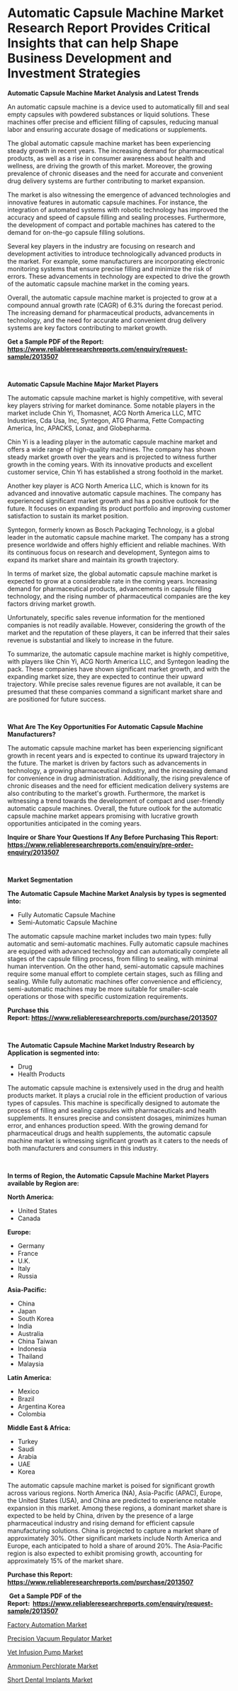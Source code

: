 <p><h1>Automatic Capsule Machine Market Research Report Provides Critical Insights that can help Shape Business Development and Investment Strategies</h1></p><p><strong>Automatic Capsule Machine Market Analysis and Latest Trends</strong></p>
<p><p>An automatic capsule machine is a device used to automatically fill and seal empty capsules with powdered substances or liquid solutions. These machines offer precise and efficient filling of capsules, reducing manual labor and ensuring accurate dosage of medications or supplements.</p><p>The global automatic capsule machine market has been experiencing steady growth in recent years. The increasing demand for pharmaceutical products, as well as a rise in consumer awareness about health and wellness, are driving the growth of this market. Moreover, the growing prevalence of chronic diseases and the need for accurate and convenient drug delivery systems are further contributing to market expansion.</p><p>The market is also witnessing the emergence of advanced technologies and innovative features in automatic capsule machines. For instance, the integration of automated systems with robotic technology has improved the accuracy and speed of capsule filling and sealing processes. Furthermore, the development of compact and portable machines has catered to the demand for on-the-go capsule filling solutions.</p><p>Several key players in the industry are focusing on research and development activities to introduce technologically advanced products in the market. For example, some manufacturers are incorporating electronic monitoring systems that ensure precise filling and minimize the risk of errors. These advancements in technology are expected to drive the growth of the automatic capsule machine market in the coming years.</p><p>Overall, the automatic capsule machine market is projected to grow at a compound annual growth rate (CAGR) of 6.3% during the forecast period. The increasing demand for pharmaceutical products, advancements in technology, and the need for accurate and convenient drug delivery systems are key factors contributing to market growth.</p></p>
<p><strong>Get a Sample PDF of the Report:&nbsp; <a href="https://www.reliableresearchreports.com/enquiry/request-sample/2013507">https://www.reliableresearchreports.com/enquiry/request-sample/2013507</a></strong></p>
<p>&nbsp;</p>
<p><strong>Automatic Capsule Machine Major Market Players</strong></p>
<p><p>The automatic capsule machine market is highly competitive, with several key players striving for market dominance. Some notable players in the market include Chin Yi, Thomasnet, ACG North America LLC, MTC Industries, Cda Usa, Inc, Syntegon, ATG Pharma, Fette Compacting America, Inc, APACKS, Lonaz, and Globepharma.</p><p>Chin Yi is a leading player in the automatic capsule machine market and offers a wide range of high-quality machines. The company has shown steady market growth over the years and is projected to witness further growth in the coming years. With its innovative products and excellent customer service, Chin Yi has established a strong foothold in the market.</p><p>Another key player is ACG North America LLC, which is known for its advanced and innovative automatic capsule machines. The company has experienced significant market growth and has a positive outlook for the future. It focuses on expanding its product portfolio and improving customer satisfaction to sustain its market position.</p><p>Syntegon, formerly known as Bosch Packaging Technology, is a global leader in the automatic capsule machine market. The company has a strong presence worldwide and offers highly efficient and reliable machines. With its continuous focus on research and development, Syntegon aims to expand its market share and maintain its growth trajectory.</p><p>In terms of market size, the global automatic capsule machine market is expected to grow at a considerable rate in the coming years. Increasing demand for pharmaceutical products, advancements in capsule filling technology, and the rising number of pharmaceutical companies are the key factors driving market growth.</p><p>Unfortunately, specific sales revenue information for the mentioned companies is not readily available. However, considering the growth of the market and the reputation of these players, it can be inferred that their sales revenue is substantial and likely to increase in the future.</p><p>To summarize, the automatic capsule machine market is highly competitive, with players like Chin Yi, ACG North America LLC, and Syntegon leading the pack. These companies have shown significant market growth, and with the expanding market size, they are expected to continue their upward trajectory. While precise sales revenue figures are not available, it can be presumed that these companies command a significant market share and are positioned for future success.</p></p>
<p>&nbsp;</p>
<p><strong>What Are The Key Opportunities For Automatic Capsule Machine Manufacturers?</strong></p>
<p><p>The automatic capsule machine market has been experiencing significant growth in recent years and is expected to continue its upward trajectory in the future. The market is driven by factors such as advancements in technology, a growing pharmaceutical industry, and the increasing demand for convenience in drug administration. Additionally, the rising prevalence of chronic diseases and the need for efficient medication delivery systems are also contributing to the market's growth. Furthermore, the market is witnessing a trend towards the development of compact and user-friendly automatic capsule machines. Overall, the future outlook for the automatic capsule machine market appears promising with lucrative growth opportunities anticipated in the coming years.</p></p>
<p><strong>Inquire or Share Your Questions If Any Before Purchasing This Report: <a href="https://www.reliableresearchreports.com/enquiry/pre-order-enquiry/2013507">https://www.reliableresearchreports.com/enquiry/pre-order-enquiry/2013507</a></strong></p>
<p>&nbsp;</p>
<p><strong>Market Segmentation</strong></p>
<p><strong>The Automatic Capsule Machine Market Analysis by types is segmented into:</strong></p>
<p><ul><li>Fully Automatic Capsule Machine</li><li>Semi-Automatic Capsule Machine</li></ul></p>
<p><p>The automatic capsule machine market includes two main types: fully automatic and semi-automatic machines. Fully automatic capsule machines are equipped with advanced technology and can automatically complete all stages of the capsule filling process, from filling to sealing, with minimal human intervention. On the other hand, semi-automatic capsule machines require some manual effort to complete certain stages, such as filling and sealing. While fully automatic machines offer convenience and efficiency, semi-automatic machines may be more suitable for smaller-scale operations or those with specific customization requirements.</p></p>
<p><strong>Purchase this Report:&nbsp;<a href="https://www.reliableresearchreports.com/purchase/2013507">https://www.reliableresearchreports.com/purchase/2013507</a></strong></p>
<p>&nbsp;</p>
<p><strong>The Automatic Capsule Machine Market Industry Research by Application is segmented into:</strong></p>
<p><ul><li>Drug</li><li>Health Products</li></ul></p>
<p><p>The automatic capsule machine is extensively used in the drug and health products market. It plays a crucial role in the efficient production of various types of capsules. This machine is specifically designed to automate the process of filling and sealing capsules with pharmaceuticals and health supplements. It ensures precise and consistent dosages, minimizes human error, and enhances production speed. With the growing demand for pharmaceutical drugs and health supplements, the automatic capsule machine market is witnessing significant growth as it caters to the needs of both manufacturers and consumers in this industry.</p></p>
<p>&nbsp;</p>
<p><strong>In terms of Region, the Automatic Capsule Machine Market Players available by Region are:</strong></p>
<p>
    <p> <strong> North America: </strong>
        <ul>
            <li>United States</li>
            <li>Canada</li>
        </ul>
        </p> 
    <p> <strong> Europe: </strong>
        <ul>
            <li>Germany</li>
            <li>France</li>
            <li>U.K.</li>
            <li>Italy</li>
            <li>Russia</li>
        </ul>
        </p> 
    <p> <strong> Asia-Pacific: </strong>
        <ul>
            <li>China</li>
            <li>Japan</li>
            <li>South Korea</li>
            <li>India</li>
            <li>Australia</li>
            <li>China Taiwan</li>
            <li>Indonesia</li>
            <li>Thailand</li>
            <li>Malaysia</li>
        </ul>
        </p> 
    <p> <strong> Latin America: </strong>
        <ul>
            <li>Mexico</li>
            <li>Brazil</li>
            <li>Argentina Korea</li>
            <li>Colombia</li>
        </ul>
        </p> 
    <p> <strong> Middle East & Africa: </strong>
        <ul>
            <li>Turkey</li>
            <li>Saudi</li>
            <li>Arabia</li>
            <li>UAE</li>
            <li>Korea</li>
        </ul>
    </p>
    </p>
<p><p>The automatic capsule machine market is poised for significant growth across various regions. North America (NA), Asia-Pacific (APAC), Europe, the United States (USA), and China are predicted to experience notable expansion in this market. Among these regions, a dominant market share is expected to be held by China, driven by the presence of a large pharmaceutical industry and rising demand for efficient capsule manufacturing solutions. China is projected to capture a market share of approximately 30%. Other significant markets include North America and Europe, each anticipated to hold a share of around 20%. The Asia-Pacific region is also expected to exhibit promising growth, accounting for approximately 15% of the market share.</p></p>
<p><strong>Purchase this Report: <a href="https://www.reliableresearchreports.com/purchase/2013507">https://www.reliableresearchreports.com/purchase/2013507</a></strong></p>
<p>&nbsp;<strong>Get a Sample PDF of the Report:&nbsp;&nbsp;<a href="https://www.reliableresearchreports.com/enquiry/request-sample/2013507">https://www.reliableresearchreports.com/enquiry/request-sample/2013507</a></strong></p>
<p><strong></strong></p>
<p><p><a href="https://medium.com/@laurenhunter26/factory-automation-market-size-cagr-trends-2024-2030-a722bab397b6">Factory Automation Market</a></p><p><a href="https://medium.com/@laurenhunter26/precision-vacuum-regulator-market-competitive-analysis-market-trends-and-forecast-to-2030-6eeda3eac1be">Precision Vacuum Regulator Market</a></p><p><a href="https://medium.com/@laurenhunter26/vet-infusion-pump-market-insights-into-market-cagr-market-trends-and-growth-strategies-86bd598773f5">Vet Infusion Pump Market</a></p><p><a href="https://medium.com/@laurenhunter26/ammonium-perchlorate-market-analysis-its-cagr-market-segmentation-and-global-industry-overview-ed66494e44f2">Ammonium Perchlorate Market</a></p><p><a href="https://medium.com/@laurenhunter26/short-dental-implants-market-comprehensive-assessment-by-type-application-and-geography-7dd08d83c778">Short Dental Implants Market</a></p></p>